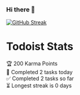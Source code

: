 ### Hi there 👋





[![GitHub Streak](https://streak-stats.demolab.com?user=iamponil&theme=dark&hide_border=true&border_radius=4.4)](https://git.io/streak-stats)

# Todoist Stats

<!-- TODO-IST:START -->
🏆  200 Karma Points           
🌸  Completed 2 tasks today           
✅  Completed 2 tasks so far           
⏳  Longest streak is 0 days
<!-- TODO-IST:END -->
